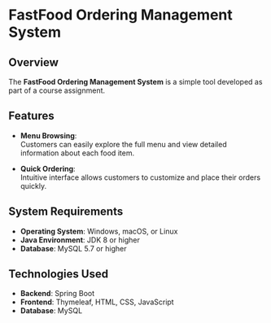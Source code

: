 # FastFood Ordering Management System

## Overview

The **FastFood Ordering Management System** is a simple tool developed as part of a course assignment. 

## Features

- **Menu Browsing**:  
  Customers can easily explore the full menu and view detailed information about each food item.

- **Quick Ordering**:  
  Intuitive interface allows customers to customize and place their orders quickly.

## System Requirements

- **Operating System**: Windows, macOS, or Linux  
- **Java Environment**: JDK 8 or higher  
- **Database**: MySQL 5.7 or higher

## Technologies Used

- **Backend**: Spring Boot  
- **Frontend**: Thymeleaf, HTML, CSS, JavaScript  
- **Database**: MySQL
